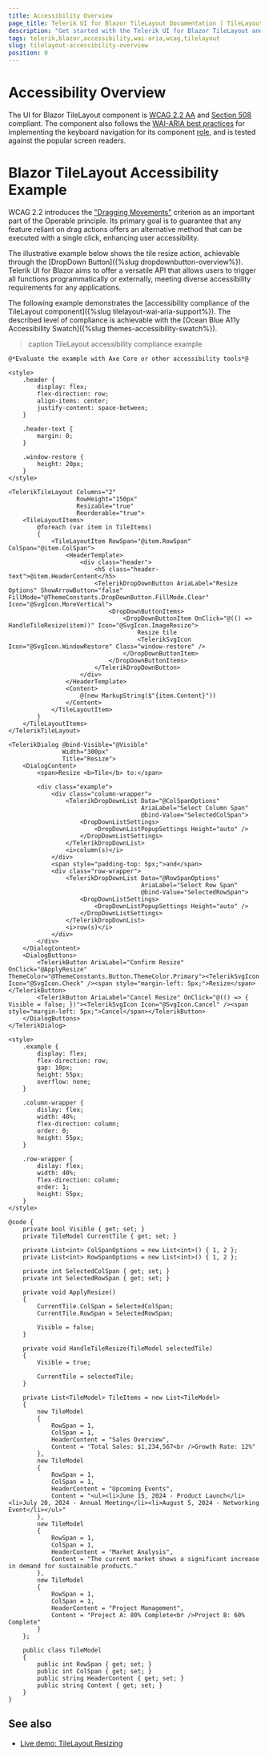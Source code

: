 ```yaml
---
title: Accessibility Overview
page_title: Telerik UI for Blazor TileLayout Documentation | TileLayout Accessibility Overview
description: "Get started with the Telerik UI for Blazor TileLayout and learn about its accessibility support for WAI-ARIA, Section 508, and WCAG 2.2."
tags: telerik,blazor,accessibility,wai-aria,wcag,tilelayout
slug: tilelayout-accessibility-overview
position: 0
---
```


# Accessibility Overview

The UI for Blazor TileLayout component is <a href="https://www.w3.org/TR/WCAG22" target="_blank">WCAG 2.2 AA</a> and <a href="https://www.section508.gov" target="_blank">Section 508</a> compliant. The component also follows the <a href="https://www.w3.org/WAI/ARIA/apg/" target="_blank">WAI-ARIA best practices</a> for implementing the keyboard navigation for its component <a href="https://www.w3.org/TR/wai-aria/#roles" target="_blank">role</a>, and is tested against the popular screen readers.

# Blazor TileLayout Accessibility Example

WCAG 2.2 introduces the <a href="https://www.w3.org/WAI/WCAG22/Understanding/dragging-movements" target="_blank">"Dragging Movements"</a> criterion as an important part of the Operable principle. Its primary goal is to guarantee that any feature reliant on drag actions offers an alternative method that can be executed with a single click, enhancing user accessibility.

The illustrative example below shows the tile resize action, achievable through the [DropDown Button]({%slug dropdownbutton-overview%}). Telerik UI for Blazor aims to offer a versatile API that allows users to trigger all functions programmatically or externally, meeting diverse accessibility requirements for any applications.

The following example demonstrates the [accessibility compliance of the TileLayout component]({%slug tilelayout-wai-aria-support%}). The described level of compliance is achievable with the [Ocean Blue A11y Accessibility Swatch]({%slug themes-accessibility-swatch%}).

>caption TileLayout accessibility compliance example

````RAZOR
@*Evaluate the example with Axe Core or other accessibility tools*@

<style>
    .header {
        display: flex;
        flex-direction: row;
        align-items: center;
        justify-content: space-between;
    }

    .header-text {
        margin: 0;
    }

    .window-restore {
        height: 20px;
    }
</style>

<TelerikTileLayout Columns="2"
                   RowHeight="150px"
                   Resizable="true"
                   Reorderable="true">
    <TileLayoutItems>
        @foreach (var item in TileItems)
        {
            <TileLayoutItem RowSpan="@item.RowSpan" ColSpan="@item.ColSpan">
                <HeaderTemplate>
                    <div class="header">
                        <h5 class="header-text">@item.HeaderContent</h5>
                        <TelerikDropDownButton AriaLabel="Resize Options" ShowArrowButton="false" FillMode="@ThemeConstants.DropDownButton.FillMode.Clear" Icon="@SvgIcon.MoreVertical">
                            <DropDownButtonItems>
                                <DropDownButtonItem OnClick="@(() => HandleTileResize(item))" Icon="@SvgIcon.ImageResize">
                                    Resize tile
                                    <TelerikSvgIcon Icon="@SvgIcon.WindowRestore" Class="window-restore" />
                                </DropDownButtonItem>
                            </DropDownButtonItems>
                        </TelerikDropDownButton>
                    </div>
                </HeaderTemplate>
                <Content>
                    @(new MarkupString($"{item.Content}"))
                </Content>
            </TileLayoutItem>
        }
    </TileLayoutItems>
</TelerikTileLayout>

<TelerikDialog @bind-Visible="@Visible"
               Width="300px"
               Title="Resize">
    <DialogContent>
        <span>Resize <b>Tile</b> to:</span>

        <div class="example">
            <div class="column-wrapper">
                <TelerikDropDownList Data="@ColSpanOptions"
                                     AriaLabel="Select Column Span"
                                     @bind-Value="SelectedColSpan">
                    <DropDownListSettings>
                        <DropDownListPopupSettings Height="auto" />
                    </DropDownListSettings>
                </TelerikDropDownList>
                <i>column(s)</i>
            </div>
            <span style="padding-top: 5px;">and</span>
            <div class="row-wrapper">
                <TelerikDropDownList Data="@RowSpanOptions"
                                     AriaLabel="Select Row Span"
                                     @bind-Value="SelectedRowSpan">
                    <DropDownListSettings>
                        <DropDownListPopupSettings Height="auto" />
                    </DropDownListSettings>
                </TelerikDropDownList>
                <i>row(s)</i>
            </div>
        </div>
    </DialogContent>
    <DialogButtons>
        <TelerikButton AriaLabel="Confirm Resize" OnClick="@ApplyResize" ThemeColor="@ThemeConstants.Button.ThemeColor.Primary"><TelerikSvgIcon Icon="@SvgIcon.Check" /><span style="margin-left: 5px;">Resize</span></TelerikButton>
        <TelerikButton AriaLabel="Cancel Resize" OnClick="@(() => { Visible = false; })"><TelerikSvgIcon Icon="@SvgIcon.Cancel" /><span style="margin-left: 5px;">Cancel</span></TelerikButton>
    </DialogButtons>
</TelerikDialog>

<style>
    .example {
        display: flex;
        flex-direction: row;
        gap: 10px;
        height: 55px;
        overflow: none;
    }

    .column-wrapper {
        dislay: flex;
        width: 40%;
        flex-direction: column;
        order: 0;
        height: 55px;
    }

    .row-wrapper {
        dislay: flex;
        width: 40%;
        flex-direction: column;
        order: 1;
        height: 55px;
    }
</style>

@code {
    private bool Visible { get; set; }
    private TileModel CurrentTile { get; set; }

    private List<int> ColSpanOptions = new List<int>() { 1, 2 };
    private List<int> RowSpanOptions = new List<int>() { 1, 2 };

    private int SelectedColSpan { get; set; }
    private int SelectedRowSpan { get; set; }

    private void ApplyResize()
    {
        CurrentTile.ColSpan = SelectedColSpan;
        CurrentTile.RowSpan = SelectedRowSpan;

        Visible = false;
    }

    private void HandleTileResize(TileModel selectedTile)
    {
        Visible = true;

        CurrentTile = selectedTile;
    }

    private List<TileModel> TileItems = new List<TileModel>
    {
        new TileModel
        {
            RowSpan = 1,
            ColSpan = 1,
            HeaderContent = "Sales Overview",
            Content = "Total Sales: $1,234,567<br />Growth Rate: 12%"
        },
        new TileModel
        {
            RowSpan = 1,
            ColSpan = 1,
            HeaderContent = "Upcoming Events",
            Content = "<ul><li>June 15, 2024 - Product Launch</li><li>July 20, 2024 - Annual Meeting</li><li>August 5, 2024 - Networking Event</li></ul>"
        },
        new TileModel
        {
            RowSpan = 1,
            ColSpan = 1,
            HeaderContent = "Market Analysis",
            Content = "The current market shows a significant increase in demand for sustainable products."
        },
        new TileModel
        {
            RowSpan = 1,
            ColSpan = 1,
            HeaderContent = "Project Management",
            Content = "Project A: 80% Complete<br />Project B: 60% Complete"
        }
    };

    public class TileModel
    {
        public int RowSpan { get; set; }
        public int ColSpan { get; set; }
        public string HeaderContent { get; set; }
        public string Content { get; set; }
    }
}
````

## See also
 * [Live demo: TileLayout Resizing](https://demos.telerik.com/blazor-ui/tilelayout/resizing)